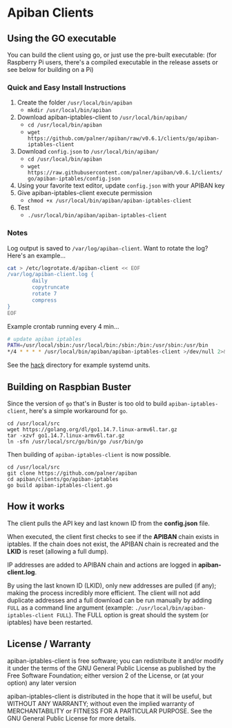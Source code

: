 # Apiban Clients #

## Using the GO executable ##

You can build the client using go, or just use the pre-built executable: (for Raspberry Pi users, there's a compiled executable in the release assets or see below for building on a Pi)

### Quick and Easy Install Instructions ###

1. Create the folder `/usr/local/bin/apiban`
    * `mkdir /usr/local/bin/apiban`
2. Download apiban-iptables-client to `/usr/local/bin/apiban/`
    * `cd /usr/local/bin/apiban`
    * `wget https://github.com/palner/apiban/raw/v0.6.1/clients/go/apiban-iptables-client`
3. Download `config.json` to `/usr/local/bin/apiban/`
    * `cd /usr/local/bin/apiban`
    * `wget https://raw.githubusercontent.com/palner/apiban/v0.6.1/clients/go/apiban-iptables/config.json`
4. Using your favorite text editor, update `config.json` with your APIBAN key
5. Give apiban-iptables-client execute permission
    * `chmod +x /usr/local/bin/apiban/apiban-iptables-client`
6. Test
    * `./usr/local/bin/apiban/apiban-iptables-client`

### Notes ###

Log output is saved to `/var/log/apiban-client`. Want to rotate the log? Here's an example...

```bash
cat > /etc/logrotate.d/apiban-client << EOF
/var/log/apiban-client.log {
        daily
        copytruncate
        rotate 7
        compress
}
EOF
```

Example crontab running every 4 min...

```bash
# update apiban iptables
PATH=/usr/local/sbin:/usr/local/bin:/sbin:/bin:/usr/sbin:/usr/bin
*/4 * * * * /usr/local/bin/apiban/apiban-iptables-client >/dev/null 2>&1
```

See the [hack](hack/) directory for example systemd units.

## Building on Raspbian Buster ##

Since the version of `go` that's in Buster is too old to build `apiban-iptables-client`, here's a simple workaround for `go`.

```
cd /usr/local/src
wget https://golang.org/dl/go1.14.7.linux-armv6l.tar.gz
tar -xzvf go1.14.7.linux-armv6l.tar.gz
ln -sfn /usr/local/src/go/bin/go /usr/bin/go
```

Then building of `apiban-iptables-client` is now possible.

```
cd /usr/local/src
git clone https://github.com/palner/apiban
cd apiban/clients/go/apiban-iptables
go build apiban-iptables-client.go
```

## How it works ##

The client pulls the API key and last known ID from the **config.json** file.

When executed, the client first checks to see if the **APIBAN** chain exists in iptables. If the chain does not exist, the APIBAN chain is recreated and the **LKID** is reset (allowing a full dump).

IP addresses are added to APIBAN chain and actions are logged in **apiban-client.log**.

By using the last known ID (LKID), only new addresses are pulled (if any); making the process incredibly more efficient. The client will not add duplicate addresses and a full download can be run manually by adding `FULL` as a command line argument (example: `./usr/local/bin/apiban-iptables-client FULL`). The FULL option is great should the system (or iptables) have been restarted.

## License / Warranty ##

apiban-iptables-client is free software; you can redistribute it and/or modify it under the terms of the GNU General Public License as published by the Free Software Foundation; either version 2 of the License, or (at your option) any later version

apiban-iptables-client is distributed in the hope that it will be useful, but WITHOUT ANY WARRANTY; without even the implied warranty of MERCHANTABILITY or FITNESS FOR A PARTICULAR PURPOSE. See the GNU General Public License for more details.

